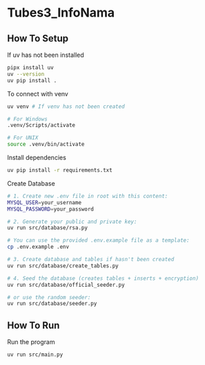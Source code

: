 # Tubes3_InfoNama

## How To Setup

If uv has not been installed

```bash
pipx install uv
uv --version
uv pip install .
```

To connect with venv

```bash
uv venv # If venv has not been created

# For Windows
.venv/Scripts/activate

# For UNIX
source .venv/bin/activate
```

Install dependencies

```bash
uv pip install -r requirements.txt
```

Create Database

```bash
# 1. Create new .env file in root with this content:
MYSQL_USER=your_username
MYSQL_PASSWORD=your_password

# 2. Generate your public and private key:
uv run src/database/rsa.py

# You can use the provided .env.example file as a template:
cp .env.example .env

# 3. Create database and tables if hasn't been created
uv run src/database/create_tables.py

# 4. Seed the database (creates tables + inserts + encryption)
uv run src/database/official_seeder.py

# or use the random seeder:
uv run src/database/seeder.py
```

## How To Run

Run the program

```bash
uv run src/main.py
```
